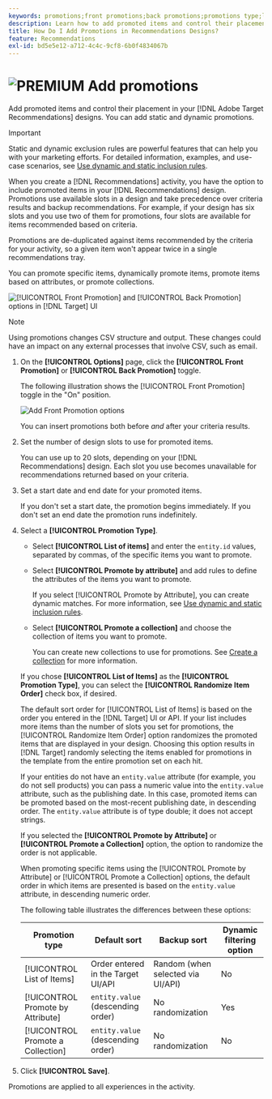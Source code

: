 ```yaml
---
keywords: promotions;front promotions;back promotions;promotions type;list of items;promote by attribute;promote a collection
description: Learn how to add promoted items and control their placement in your Adobe [!DNL Target] Recommendations designs. You can add static and dynamic promotions.
title: How Do I Add Promotions in Recommendations Designs?
feature: Recommendations
exl-id: bd5e5e12-a712-4c4c-9cf8-6b0f4834067b
---
```

# ![PREMIUM](/help/assets/premium.png) Add promotions

Add promoted items and control their placement in your [!DNL Adobe Target Recommendations] designs. You can add static and dynamic promotions.

>[!IMPORTANT]
>
>Static and dynamic exclusion rules are powerful features that can help you with your marketing efforts. For detailed information, examples, and use-case scenarios, see [Use dynamic and static inclusion rules](/help/c-recommendations/c-algorithms/use-dynamic-and-static-inclusion-rules.md#concept_4CB5C0FA705D4E449BD0B37B3D987F9F).

When you create a [!DNL Recommendations] activity, you have the option to include promoted items in your [!DNL Recommendations] design. Promotions use available slots in a design and take precedence over criteria results and backup recommendations. For example, if your design has six slots and you use two of them for promotions, four slots are available for items recommended based on criteria.

Promotions are de-duplicated against items recommended by the criteria for your activity, so a given item won't appear twice in a single recommendations tray.

You can promote specific items, dynamically promote items, promote items based on attributes, or promote collections.

![[!UICONTROL Front Promotion] and [!UICONTROL Back Promotion] options in [!DNL Target] UI](assets/add_promotion_toggles.png)

>[!NOTE]
>
>Using promotions changes CSV structure and output. These changes could have an impact on any external processes that involve CSV, such as email.

1. On the **[!UICONTROL Options]** page, click the **[!UICONTROL Front Promotion]** or **[!UICONTROL Back Promotion]** toggle.

   The following illustration shows the [!UICONTROL Front Promotion] toggle in the "On" position.

   ![Add Front Promotion options](/help/c-recommendations/t-create-recs-activity/assets/add_promotion_front.png)

   You can insert promotions both before *and* after your criteria results.

1. Set the number of design slots to use for promoted items.

   You can use up to 20 slots, depending on your [!DNL Recommendations] design. Each slot you use becomes unavailable for recommendations returned based on your criteria.

1. Set a start date and end date for your promoted items.

   If you don't set a start date, the promotion begins immediately. If you don't set an end date the promotion runs indefinitely.

1. Select a **[!UICONTROL Promotion Type]**.

   * Select **[!UICONTROL List of items]** and enter the `entity.id` values, separated by commas, of the specific items you want to promote.

   * Select **[!UICONTROL Promote by attribute]** and add rules to define the attributes of the items you want to promote.

     If you select [!UICONTROL Promote by Attribute], you can create dynamic matches. For more information, see [Use dynamic and static inclusion rules](/help/c-recommendations/c-algorithms/use-dynamic-and-static-inclusion-rules.md#concept_4CB5C0FA705D4E449BD0B37B3D987F9F).

   * Select **[!UICONTROL Promote a collection]** and choose the collection of items you want to promote. 

     You can create new collections to use for promotions. See [Create a collection](/help/c-recommendations/c-products/collections.md#task_1256DFF6842141FCAADD9E1428EF7F08) for more information.

   If you chose **[!UICONTROL List of Items]** as the **[!UICONTROL Promotion Type]**, you can select the **[!UICONTROL Randomize Item Order]** check box, if desired.

   The default sort order for [!UICONTROL List of Items] is based on the order you entered in the [!DNL Target] UI or API. If your list includes more items than the number of slots you set for promotions, the [!UICONTROL Randomize Item Order] option randomizes the promoted items that are displayed in your design. Choosing this option results in [!DNL Target] randomly selecting the items enabled for promotions in the template from the entire promotion set on each hit.

   If your entities do not have an `entity.value` attribute (for example, you do not sell products) you can pass a numeric value into the `entity.value` attribute, such as the publishing date. In this case, promoted items can be promoted based on the most-recent publishing date, in descending order. The `entity.value` attribute is of type double; it does not accept strings.

   If you selected the **[!UICONTROL Promote by Attribute]** or **[!UICONTROL Promote a Collection]** option, the option to randomize the order is not applicable.

   When promoting specific items using the [!UICONTROL Promote by Attribute] or [!UICONTROL Promote a Collection] options, the default order in which items are presented is based on the `entity.value` attribute, in descending numeric order.

   The following table illustrates the differences between these options:

   |Promotion type|Default sort|Backup sort|Dynamic filtering option|
   | --- | --- | --- | --- |
   |[!UICONTROL List of Items]|Order entered in the Target UI/API|Random (when selected via UI/API)|No|
   |[!UICONTROL Promote by Attribute]|`entity.value` (descending order)|No randomization|Yes|
   |[!UICONTROL Promote a Collection]|`entity.value` (descending order)|No randomization|No|

1. Click **[!UICONTROL Save]**.

Promotions are applied to all experiences in the activity.

